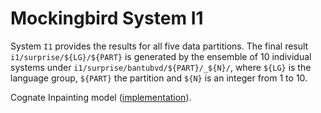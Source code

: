 # Mockingbird System I1

System `I1` provides the results for all five data partitions. The final result `i1/surprise/${LG}/${PART}` is generated by the ensemble of 10 individual systems under `i1/surprise/bantubvd/${PART}/_${N}/`, where `${LG}` is the language group, `${PART}` the partition and `${N}` is an integer from 1 to 10.

Cognate Inpainting model
([implementation](https://github.com/google-research/google-research/tree/master/cognate_inpaint_neighbors)).
